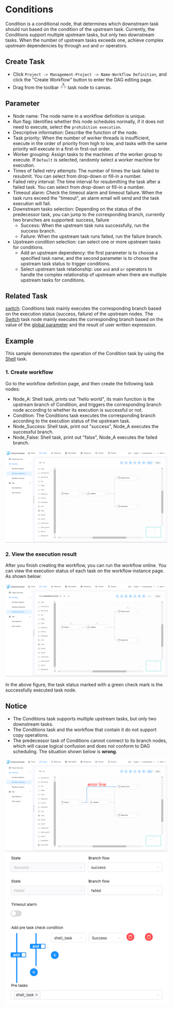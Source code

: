 # Conditions

Condition is a conditional node, that determines which downstream task should run based on the condition of the upstream task. Currently, the Conditions support multiple upstream tasks, but only two downstream tasks. When the number of upstream tasks exceeds one, achieve complex upstream dependencies by through `and` and `or` operators.

## Create Task

- Click `Project -> Management-Project -> Name-Workflow Definition`, and click the "Create Workflow" button to enter the DAG editing page.
- Drag from the toolbar <img src="../../../../img/conditions.png" width="20"/> task node to canvas.

## Parameter

- Node name: The node name in a workflow definition is unique.
- Run flag: Identifies whether this node schedules normally, if it does not need to execute, select the `prohibition execution`.
- Descriptive information: Describe the function of the node.
- Task priority: When the number of worker threads is insufficient, execute in the order of priority from high to low, and tasks with the same priority will execute in a first-in first-out order.
- Worker grouping: Assign tasks to the machines of the worker group to execute. If `Default` is selected, randomly select a worker machine for execution.
- Times of failed retry attempts: The number of times the task failed to resubmit. You can select from drop-down or fill-in a number.
- Failed retry interval: The time interval for resubmitting the task after a failed task. You can select from drop-down or fill-in a number.
- Timeout alarm: Check the timeout alarm and timeout failure. When the task runs exceed the "timeout", an alarm email will send and the task execution will fail.
- Downstream tasks selection: Depending on the status of the predecessor task, you can jump to the corresponding branch, currently two branches are supported: success, failure
  - Success: When the upstream task runs successfully, run the success branch.
  - Failure: When the upstream task runs failed, run the failure branch.
- Upstream condition selection: can select one or more upstream tasks for conditions.
  - Add an upstream dependency: the first parameter is to choose a specified task name, and the second parameter is to choose the upstream task status to trigger conditions.
  - Select upstream task relationship: use `and` and `or` operators to handle the complex relationship of upstream when there are multiple upstream tasks for conditions.

## Related Task

[switch](switch.md): Conditions task mainly executes the corresponding branch based on the execution status (success, failure) of the upstream nodes. The [Switch](switch.md) task node mainly executes the corresponding branch based on the value of the [global parameter](../parameter/global.md) and the result of user written expression.

## Example

This sample demonstrates the operation of the Condition task by using the [Shell](shell.md) task.

### 1. Create workflow

Go to the workflow definition page, and then create the following task nodes:

- Node_A: Shell task, prints out "hello world", its main function is the upstream branch of Condition, and triggers the corresponding branch node according to whether its execution is successful or not.
- Condition: The Conditions task executes the corresponding branch according to the execution status of the upstream task.
- Node_Success: Shell task, print out "success", Node_A executes the successful branch.
- Node_False: Shell task, print out "false", Node_A executes the failed branch.

![condition_task01](../../../../img/tasks/demo/condition_task01.png)

### 2. View the execution result

After you finish creating the workflow, you can run the workflow online. You can view the execution status of each task on the workflow instance page. As shown below:

![condition_task02](../../../../img/tasks/demo/condition_task02.png)

In the above figure, the task status marked with a green check mark is the successfully executed task node.

## Notice

- The Conditions task supports multiple upstream tasks, but only two downstream tasks.
- The Conditions task and the workflow that contain it do not support copy operations.
- The predecessor task of Conditions cannot connect to its branch nodes, which will cause logical confusion and does not conform to DAG scheduling. The situation shown below is **wrong**.

![condition_task03](../../../../img/tasks/demo/condition_task03.png)
![condition_task04](../../../../img/tasks/demo/condition_task04.png)
